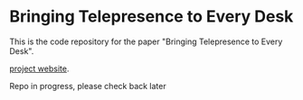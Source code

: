 # Bringing Telepresence to Every Desk

This is the code repository for the paper "Bringing Telepresence to Every Desk".

[project website](https://PersonalTelepresence.github.io).

Repo in progress, please check back later

[comment]: <> (# Website License)

[comment]: <> (<a rel="license" href="http://creativecommons.org/licenses/by-sa/4.0/"><img alt="Creative Commons License" style="border-width:0" src="https://i.creativecommons.org/l/by-sa/4.0/88x31.png" /></a><br />This work is licensed under a <a rel="license" href="http://creativecommons.org/licenses/by-sa/4.0/">Creative Commons Attribution-ShareAlike 4.0 International License</a>.)
